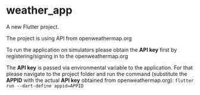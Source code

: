# weather_app

A new Flutter project.

The project is using API from openweathermap.org

To run the application on simulators please obtain the **API key** first by registering/signing in to the openweathermap.org

The **API key** is passed via environmental variable to the application.
For that please navigate to the project folder and run the command (substitute the **APPID** with the actual **API key** obtained from openweathermap.org):
`flutter run --dart-define appid=APPID`

